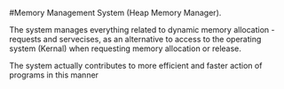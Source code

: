 #Memory Management System (Heap Memory Manager).

The system manages everything related to dynamic memory allocation - requests and servecises, as an alternative to access to the operating system (Kernal) when requesting memory allocation or release.

The system actually contributes to more efficient and faster action of programs in this manner
